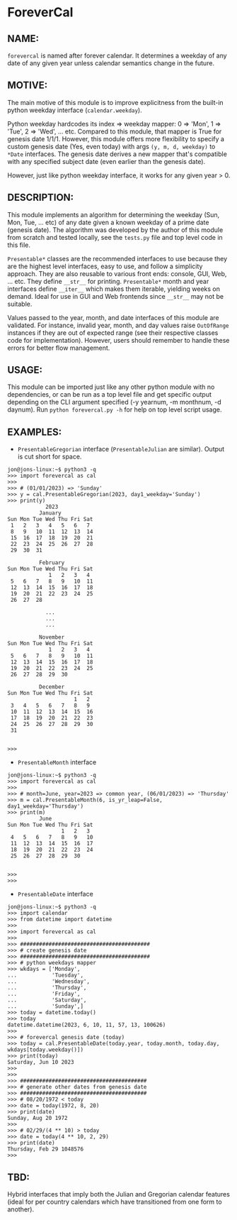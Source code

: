 # ForeverCal


NAME:
-----

```forevercal``` is named after forever calendar. It determines a weekday of any date of any given year unless calendar semantics change in the future.


MOTIVE:
-------

The main motive of this module is to improve explicitness from the built-in python weekday interface (```calendar.weekday```). 

Python weekday hardcodes its index => weekday mapper: 0 => 'Mon', 1 => 'Tue', 2 => 'Wed', ... etc. Compared to this module, that mapper is True for genesis date 1/1/1. However, this module offers more flexibility to specify a custom genesis date (Yes, even today) with args ```(y, m, d, weekday)``` to ```*Date``` interfaces. The genesis date derives a new mapper that's compatible with any specified subject date (even earlier than the genesis date).

However, just like python weekday interface, it works for any given year > 0.


DESCRIPTION:
------------

This module implements an algorithm for determining the weekday (Sun, Mon, Tue, ... etc) of any date given a known weekday of a prime date (genesis date). The algorithm was developed by the author of this module from scratch and tested locally, see the ```tests.py``` file and top level code in this file.

```Presentable*``` classes are the recommended interfaces to use because they are the highest level interfaces, easy to use, and follow a simplicity approach. They are also reusable to various front ends: console, GUI, Web, ... etc. They define ```__str__``` for printing. ```Presentable*``` month and year interfaces define ```__iter__``` which makes them iterable, yielding weeks on demand. Ideal for use in GUI and Web frontends since ```__str__``` may not be suitable.

Values passed to the year, month, and date interfaces of this module are validated. For instance, invalid year, month, and day values raise ```OutOfRange``` instances if they are out of expected range (see their respective classes code for implementation). However, users should remember to handle these errors for better flow management. 


USAGE:
------

This module can be imported just like any other python module with no dependencies, or can be run as a top level file and get specific output depending on the CLI argument specified (-y yearnum, -m monthnum, -d daynum). Run ```python forevercal.py -h``` for help on top level script usage.

EXAMPLES:
--------
- `PresentableGregorian` interface (`PresentableJulian` are similar). Output is cut short for space.

```
jon@jons-linux:~$ python3 -q
>>> import forevercal as cal
>>> 
>>> # (01/01/2023) => 'Sunday'
>>> y = cal.PresentableGregorian(2023, day1_weekday='Sunday')
>>> print(y)
            2023
          January
Sun Mon Tue Wed Thu Fri Sat
 1   2   3   4   5   6   7 
 8   9   10  11  12  13  14
 15  16  17  18  19  20  21
 22  23  24  25  26  27  28
 29  30  31                

          February
Sun Mon Tue Wed Thu Fri Sat
             1   2   3   4 
 5   6   7   8   9   10  11
 12  13  14  15  16  17  18
 19  20  21  22  23  24  25
 26  27  28                

            ...
            ...
            ...

          November
Sun Mon Tue Wed Thu Fri Sat
             1   2   3   4 
 5   6   7   8   9   10  11
 12  13  14  15  16  17  18
 19  20  21  22  23  24  25
 26  27  28  29  30        

          December
Sun Mon Tue Wed Thu Fri Sat
                     1   2 
 3   4   5   6   7   8   9 
 10  11  12  13  14  15  16
 17  18  19  20  21  22  23
 24  25  26  27  28  29  30
 31                        


>>> 
```


- `PresentableMonth` interface

```
jon@jons-linux:~$ python3 -q
>>> import forevercal as cal
>>> 
>>> # month=June, year=2023 => common year, (06/01/2023) => 'Thursday'
>>> m = cal.PresentableMonth(6, is_yr_leap=False, day1_weekday='Thursday')
>>> print(m)
          June 
Sun Mon Tue Wed Thu Fri Sat
                 1   2   3 
 4   5   6   7   8   9   10
 11  12  13  14  15  16  17
 18  19  20  21  22  23  24
 25  26  27  28  29  30    


>>> 
>>> 
```

- `PresentableDate` interface

```
jon@jons-linux:~$ python3 -q
>>> import calendar
>>> from datetime import datetime
>>> 
>>> import forevercal as cal
>>> 
>>> #########################################
>>> # create genesis date
>>> #########################################
>>> # python weekdays mapper
>>> wkdays = ['Monday',
...           'Tuesday',
...           'Wednesday',
...           'Thursday',
...           'Friday',
...           'Saturday',
...           'Sunday',]
>>> today = datetime.today()
>>> today
datetime.datetime(2023, 6, 10, 11, 57, 13, 100626)
>>> 
>>> # forevercal genesis date (today)
>>> today = cal.PresentableDate(today.year, today.month, today.day, wkdays[today.weekday()])
>>> print(today)
Saturday, Jun 10 2023
>>> 
>>>
>>> ########################################
>>> # generate other dates from genesis date
>>> ########################################
>>> # 08/20/1972 < today
>>> date = today(1972, 8, 20)
>>> print(date)
Sunday, Aug 20 1972
>>> 
>>> # 02/29/(4 ** 10) > today 
>>> date = today(4 ** 10, 2, 29)
>>> print(date)
Thursday, Feb 29 1048576
>>> 
```

TBD:
----

Hybrid interfaces that imply both the Julian and Gregorian calendar features (ideal for per country calendars which have transitioned from one form to another).
